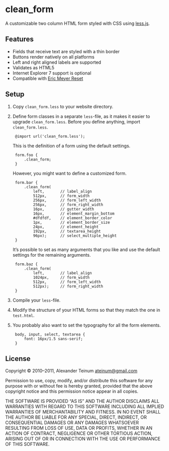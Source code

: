 # clean_form

A customizable two column HTML form styled with CSS using
[less.js](https://github.com/cloudhead/less.js/).

## Features

 * Fields that receive text are styled with a thin border
 * Buttons render natively on all platforms
 * Left and right aligned labels are supported
 * Validates as HTML5
 * Internet Explorer 7 support is optional
 * Compatible with [Eric Meyer Reset](http://meyerweb.com/)

## Setup

1. Copy `clean_form.less` to your website directory.

2. Define form classes in a separate `less`-file, as it makes it easier to
   upgrade `clean_form.less`. Before you define anything, import
   `clean_form.less`.

        @import url('clean_form.less');

   This is the definition of a form using the default settings.

        form.foo {
            .clean_form;
        }

   However, you might want to define a customized form.

        form.bar {
            .clean_form(
                left,       // label_align
                512px,      // form_width
                256px,      // form_left_width
                256px,      // form_right_width
                16px,       // gutter_width
                16px,       // element_margin_bottom
                #dfdfdf,    // element_border_color
                1px,        // element_border_size
                24px,       // element_height
                192px,      // textarea_height
                96px);      // select_multiple_height
        }

   It’s possible to set as many arguments that you like and use the default
   settings for the remaining arguments.

        form.baz {
            .clean_form(
                left,       // label_align
                1024px,     // form_width
                512px,      // form_left_width
                512px);     // form_right_width
        }

3. Compile your `less`-file.

4. Modify the structure of your HTML forms so that they match the one in
   `test.html`.

5. You probably also want to set the typography for all the form elements.

        body, input, select, textarea {
            font: 16px/1.5 sans-serif;
        }

## License

Copyright © 2010–2011, Alexander Teinum <ateinum@gmail.com>

Permission to use, copy, modify, and/or distribute this software for any
purpose with or without fee is hereby granted, provided that the above
copyright notice and this permission notice appear in all copies.

THE SOFTWARE IS PROVIDED “AS IS” AND THE AUTHOR DISCLAIMS ALL WARRANTIES WITH
REGARD TO THIS SOFTWARE INCLUDING ALL IMPLIED WARRANTIES OF MERCHANTABILITY AND
FITNESS. IN NO EVENT SHALL THE AUTHOR BE LIABLE FOR ANY SPECIAL, DIRECT,
INDIRECT, OR CONSEQUENTIAL DAMAGES OR ANY DAMAGES WHATSOEVER RESULTING FROM LOSS
OF USE, DATA OR PROFITS, WHETHER IN AN ACTION OF CONTRACT, NEGLIGENCE OR OTHER
TORTIOUS ACTION, ARISING OUT OF OR IN CONNECTION WITH THE USE OR PERFORMANCE OF
THIS SOFTWARE.
